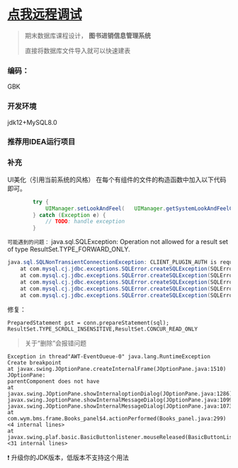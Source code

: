 # [点我远程调试](http://liyansheng.top/remote_help/)
> 期末数据库课程设计， **图书进销信息管理系统** 
> 
> 直接将数据库文件导入就可以快速建表

### 编码：
GBK

### 开发环境
jdk12+MySQL8.0

### 推荐用IDEA运行项目

### 补充
UI美化（引用当前系统的风格）
在每个有组件的文件的构造函数中加入以下代码即可。

```java
		try {
			UIManager.setLookAndFeel(   UIManager.getSystemLookAndFeelClassName()); 
		} catch (Exception e) {
			// TODO: handle exception
		}
```

`可能遇到的问题：`
java.sql.SQLException: Operation not allowed for a result set of type ResultSet.TYPE_FORWARD_ONLY.

```java
java.sql.SQLNonTransientConnectionException: CLIENT_PLUGIN_AUTH is required
	at com.mysql.cj.jdbc.exceptions.SQLError.createSQLException(SQLError.java:110)
	at com.mysql.cj.jdbc.exceptions.SQLError.createSQLException(SQLError.java:97)
	at com.mysql.cj.jdbc.exceptions.SQLError.createSQLException(SQLError.java:89)
	at com.mysql.cj.jdbc.exceptions.SQLError.createSQLException(SQLError.java:63)
	at com.mysql.cj.jdbc.exceptions.SQLError.createSQLException(SQLError.java:73)
```
修复：

```
PreparedStatement pst = conn.prepareStatement(sql);
ResultSet.TYPE_SCROLL_INSENSITIVE,ResultSet.CONCUR_READ_ONLY
```



> 
> 关于“删除”会报错问题
```
Exception in thread"AWT-EventOueue-0" java.lang.RuntimeException Create breakpoint
at javax.swing.JOptionPane.createInternalFrame(JOptionPane.java:1510)
JOptionPane:
parentComponent does not have
at javax.swing.JOptionPane.showInternaloptionDialog(JOptionPane.java:1286)at javax.swing.JoptionPane.showInternalMessageDialog(JOptionPane.java:1099)at javax.swing.JOptionPane.showInternalMessageDialog(JOptionPane.java:1073)
at com.wym.bms.frame.Books_panel$4.actionPerformed(Books_panel.java:299) <4 internal lines>
at javax.swing.plaf.basic.BasicButtonlistener.mouseReleased(BasicButtonListener.java:252) <31 internal lines>
```
 :exclamation: 升级你的JDK版本，低版本不支持这个用法

